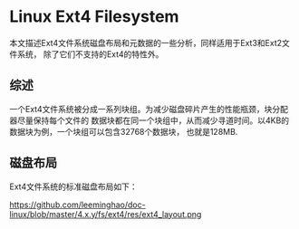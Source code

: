 Linux Ext4 Filesystem
========================================

本文描述Ext4文件系统磁盘布局和元数据的一些分析，同样适用于Ext3和Ext2文件系统，
除了它们不支持的Ext4的特性外。

综述
----------------------------------------

一个Ext4文件系统被分成一系列块组。为减少磁盘碎片产生的性能瓶颈，块分配器尽量保持每个文件的
数据块都在同一个块组中，从而减少寻道时间。以4KB的数据块为例，一个块组可以包含32768个数据块，
也就是128MB.

磁盘布局
----------------------------------------

Ext4文件系统的标准磁盘布局如下：

https://github.com/leeminghao/doc-linux/blob/master/4.x.y/fs/ext4/res/ext4_layout.png
